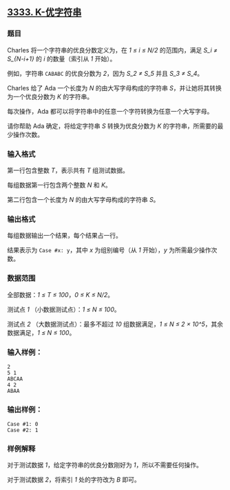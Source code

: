 ## [3333. K-优字符串](https://www.acwing.com/problem/content/3336/)

### 题目

Charles 将一个字符串的优良分数定义为，在 *1 ≤ i ≤ N/2* 的范围内，满足 *S_i ≠ S_{N-i+1}* 的 *i* 的数量（索引从 *1* 开始）。

例如，字符串 `CABABC` 的优良分数为 *2*，因为 *S_2 ≠ S_5* 并且 *S_3 ≠ S_4*。

Charles 给了 Ada 一个长度为 *N* 的由大写字母构成的字符串 *S*，并让她将其转换为一个优良分数为 *K* 的字符串。

每次操作，Ada 都可以将字符串中的任意一个字符转换为任意一个大写字母。

请你帮助 Ada 确定，将给定字符串 *S* 转换为优良分数为 *K* 的字符串，所需要的最少操作次数。

### 输入格式

第一行包含整数 *T*，表示共有 *T* 组测试数据。

每组数据第一行包含两个整数 *N* 和 *K*。

第二行包含一个长度为 *N* 的由大写字母构成的字符串 *S*。

### 输出格式

每组数据输出一个结果，每个结果占一行。

结果表示为 `Case #x: y`，其中 *x* 为组别编号（从 *1* 开始），*y* 为所需最少操作次数。

### 数据范围

全部数据：*1 ≤ T ≤ 100*，*0 ≤ K ≤ N/2*。

测试点 *1* （小数据测试点）：*1 ≤ N ≤ 100*。

测试点 *2* （大数据测试点）：最多不超过 *10* 组数据满足，*1 ≤ N ≤ 2 × 10^5*，其余数据满足，*1 ≤ N ≤ 100*。

### 输入样例：

```
2
5 1
ABCAA
4 2
ABAA
```

### 输出样例：

```
Case #1: 0
Case #2: 1
```

### 样例解释

对于测试数据 *1*，给定字符串的优良分数刚好为 *1*，所以不需要任何操作。

对于测试数据 *2*，将索引 *1* 处的字符改为 *B* 即可。
